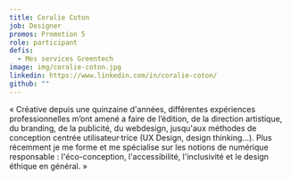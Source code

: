 ```yaml
---
title: Coralie Coton
job: Designer
promos: Promotion 5
role: participant
defis:
  - Mes services Greentech
image: img/coralie-coton.jpg
linkedin: https://www.linkedin.com/in/coralie-coton/
github: ""
---
```

« Créative depuis une quinzaine d'années, différentes expériences professionnelles m’ont amené a faire de l’édition, de la direction artistique, du branding, de la publicité, du webdesign, jusqu'aux méthodes de conception centrée utilisateur·trice (UX Design, design thinking…). Plus récemment je me forme et me spécialise sur les notions de numérique responsable : l'éco-conception, l'accessibilité, l'inclusivité et le design éthique en général. »
